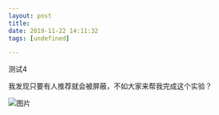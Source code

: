 ```yaml
---
layout: post
title: 
date: 2019-11-22 14:11:32
tags: [undefined]

---
```

测试4

我发现只要有人推荐就会被屏蔽，不如大家来帮我完成这个实验？


![图片](./img/ang4SjhuSGNnSFo5Ykd0R1ZLL3phMVFtcGt0ZHdSUG1QZkZSTklFOWlZckgwWEdPMm9zR0pBPT0.png)
